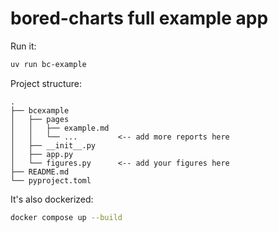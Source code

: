 # bored-charts full example app

Run it:

```bash
uv run bc-example
```

Project structure:

```
.
├── bcexample
│   ├── pages
│   │   ├── example.md
│   │   └── ...         <-- add more reports here
│   ├── __init__.py
│   ├── app.py
│   └── figures.py      <-- add your figures here
├── README.md
└── pyproject.toml
```

It's also dockerized:

```bash
docker compose up --build
```
